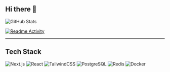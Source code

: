## Hi there 👋

<!-- WIDGET_START -->

![GitHub Stats](https://github-readme-stats.vercel.app/api?username=dr7034&show_icons=true&theme=radical)

[![Readme Activity](https://github-readme-activity-graph.cyclic.app/graph?username=dr7034&theme=github-compact)](https://github.com/Ashutosh00710/github-readme-activity-graph)

---

## Tech Stack

![Next.js](https://img.shields.io/badge/Next.js-000000?style=for-the-badge&logo=nextdotjs&logoColor=white)
![React](https://img.shields.io/badge/React-20232A?style=for-the-badge&logo=react&logoColor=61DAFB)
![TailwindCSS](https://img.shields.io/badge/Tailwind-06B6D4?style=for-the-badge&logo=tailwindcss&logoColor=white)
![PostgreSQL](https://img.shields.io/badge/PostgreSQL-336791?style=for-the-badge&logo=postgresql&logoColor=white)
![Redis](https://img.shields.io/badge/Redis-DC382D?style=for-the-badge&logo=redis&logoColor=white)
![Docker](https://img.shields.io/badge/Docker-2496ED?style=for-the-badge&logo=docker&logoColor=white)


<!-- WIDGET_END -->
